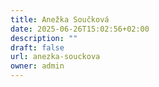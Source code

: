```yaml
---
title: Anežka Součková
date: 2025-06-26T15:02:56+02:00
description: ""
draft: false
url: anezka-souckova
owner: admin
---
```


<!-- SECTION BREAK --> 